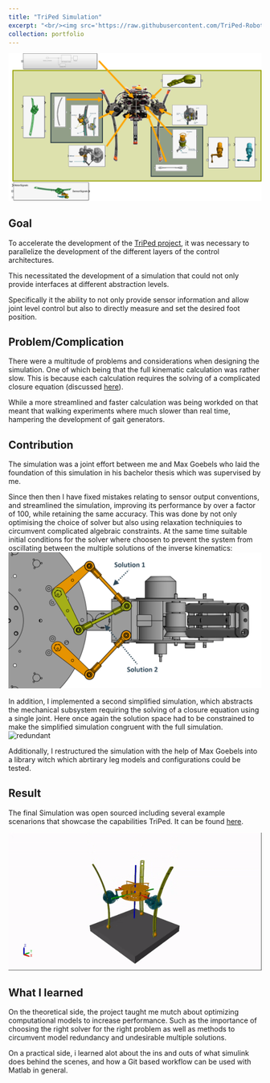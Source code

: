 ```yaml
---
title: "TriPed Simulation"
excerpt: "<br/><img src='https://raw.githubusercontent.com/TriPed-Robot/TriPed-Robot.github.io/master/images/sim_full_parts.png' width='500'>"
collection: portfolio
---
```


![TriPed_sim](https://raw.githubusercontent.com/TriPed-Robot/TriPed-Robot.github.io/master/images/sim_full_parts.png)

## Goal
To accelerate the development of the [TriPed project](https://triped-robot.github.io/), it was necessary to parallelize the development of the different layers of the control architectures.

This necessitated the development of a  simulation that could not only provide interfaces at different abstraction levels.

Specifically it the ability to not only provide sensor information and allow joint level control but also to directly measure and set the desired foot position.




## Problem/Complication
There were a multitude of problems and considerations when designing the simulation.
One of which being that the full kinematic calculation was rather slow.
This is because each calculation requires the solving of a complicated closure equation (discussed [here](https://triped-robot.github.io/docs/kinematics/)).

While a more streamlined and faster calculation was being workded on that meant that walking experiments where much slower than real time, hampering the development of gait generators.




## Contribution
The simulation was a joint effort between me and Max Goebels who laid the foundation of this simulation in his bachelor thesis which was supervised by me.

Since then then I have fixed mistakes relating to sensor output conventions, and streamlined the simulation, improving its performance by over a factor of 100, while retaining the same accuracy.
This was done by not only optimising the choice of solver but also using relaxation techniquies to circumvent complicated algebraic constraints.
 At the same time suitable initial conditions for the solver where choosen to prevent the system from oscillating between the multiple solutions of the inverse kinematics:
![mult_inv_kin](https://raw.githubusercontent.com/TriPed-Robot/TriPed-Robot.github.io/master/images/triped_2_bar_sec.png)

In addition, I implemented a second simplified simulation, which abstracts the mechanical subsystem requiring the solving of a closure equation using a single joint.
Here once again the solution space had to be constrained to make the simplified simulation congruent with the full simulation.
![redundant](https://user-images.githubusercontent.com/22688144/124382964-52778080-dcca-11eb-9b61-8f7750666b82.png)

Additionally, I restructured the simulation with the help of Max Goebels into a library witch which abrtirary  leg models and configurations could be tested.

## Result
The final Simulation was open sourced including several example scenarions that showcase the capabilities TriPed.
It can be found [here](https://triped-robot.github.io/docs/matlab_getting_started/). 

![triped_orientation](https://raw.githubusercontent.com/TriPed-Robot/TriPed-Robot.github.io/master/images/orienation_example.gif)

## What I learned
On the theoretical side, the project taught me mutch about optimizing computational models to increase performance. 
Such as the importance of choosing the right solver for the right problem as well as methods to circumvent model redundancy and undesirable multiple solutions.

On a practical side, i learned alot about the ins and outs  of what simulink does behind the scenes, and how a Git based workflow can be used with Matlab in general.
